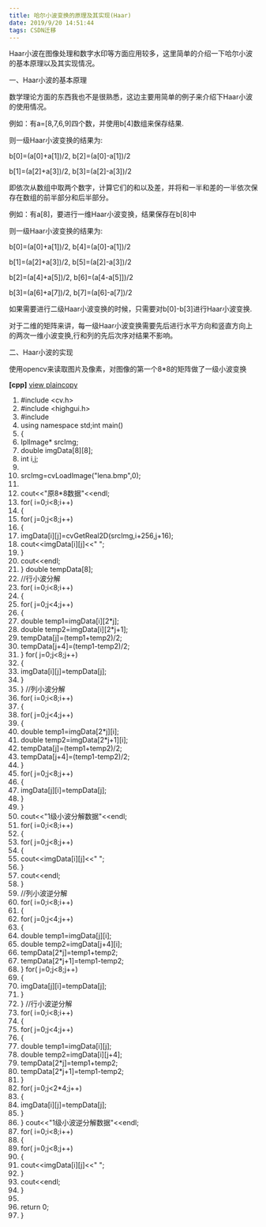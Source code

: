```yaml
---
title: 哈尔小波变换的原理及其实现(Haar)
date: 2019/9/20 14:51:44
tags: CSDN迁移
---
```

   Haar小波在图像处理和数字水印等方面应用较多，这里简单的介绍一下哈尔小波的基本原理以及其实现情况。

 一、Haar小波的基本原理

 数学理论方面的东西我也不是很熟悉，这边主要用简单的例子来介绍下Haar小波的使用情况。

 例如：有a=[8,7,6,9]四个数，并使用b[4]数组来保存结果.

 则一级Haar小波变换的结果为:

 b[0]=(a[0]+a[1])/2, b[2]=(a[0]-a[1])/2

 b[1]=(a[2]+a[3])/2, b[3]=(a[2]-a[3])/2

 即依次从数组中取两个数字，计算它们的和以及差，并将和一半和差的一半依次保存在数组的前半部分和后半部分。

 例如：有a[8]，要进行一维Haar小波变换，结果保存在b[8]中

 则一级Haar小波变换的结果为:

 b[0]=(a[0]+a[1])/2, b[4]=(a[0]-a[1])/2

 b[1]=(a[2]+a[3])/2, b[5]=(a[2]-a[3])/2

 b[2]=(a[4]+a[5])/2, b[6]=(a[4-a[5]])/2

 b[3]=(a[6]+a[7])/2, b[7]=(a[6]-a[7])/2

 如果需要进行二级Haar小波变换的时候，只需要对b[0]-b[3]进行Haar小波变换.

 对于二维的矩阵来讲，每一级Haar小波变换需要先后进行水平方向和竖直方向上的两次一维小波变换,行和列的先后次序对结果不影响。

 二、Haar小波的实现

 使用opencv来读取图片及像素，对图像的第一个8*8的矩阵做了一级小波变换

 **[cpp]** [view plain](http://blog.csdn.net/augusdi/article/details/8680011#)[copy](http://blog.csdn.net/augusdi/article/details/8680011#)   
   
   
 
  1. #include <cv.h> 
  2. #include <highgui.h> 
  3. #include <iostream> 
  4. using namespace std;int main() 
  5. { 
  6. IplImage* srcImg; 
  7. double imgData[8][8]; 
  8. int i,j; 
  9. 
  10. srcImg=cvLoadImage("lena.bmp",0); 
  11. 
  12. cout<<"原8*8数据"<<endl; 
  13. for( i=0;i<8;i++) 
  14. { 
  15. for( j=0;j<8;j++) 
  16. { 
  17. imgData[i][j]=cvGetReal2D(srcImg,i+256,j+16); 
  18. cout<<imgData[i][j]<<" "; 
  19. } 
  20. cout<<endl; 
  21. } double tempData[8]; 
  22. //行小波分解 
  23. for( i=0;i<8;i++) 
  24. { 
  25. for( j=0;j<4;j++) 
  26. { 
  27. double temp1=imgData[i][2*j]; 
  28. double temp2=imgData[i][2*j+1]; 
  29. tempData[j]=(temp1+temp2)/2; 
  30. tempData[j+4]=(temp1-temp2)/2; 
  31. } for( j=0;j<8;j++) 
  32. { 
  33. imgData[i][j]=tempData[j]; 
  34. } 
  35. } //列小波分解 
  36. for( i=0;i<8;i++) 
  37. { 
  38. for( j=0;j<4;j++) 
  39. { 
  40. double temp1=imgData[2*j][i]; 
  41. double temp2=imgData[2*j+1][i]; 
  42. tempData[j]=(temp1+temp2)/2; 
  43. tempData[j+4]=(temp1-temp2)/2; 
  44. } 
  45. for( j=0;j<8;j++) 
  46. { 
  47. imgData[j][i]=tempData[j]; 
  48. } 
  49. } 
  50. cout<<"1级小波分解数据"<<endl; 
  51. for( i=0;i<8;i++) 
  52. { 
  53. for( j=0;j<8;j++) 
  54. { 
  55. cout<<imgData[i][j]<<" "; 
  56. } 
  57. cout<<endl; 
  58. } 
  59. //列小波逆分解 
  60. for( i=0;i<8;i++) 
  61. { 
  62. for( j=0;j<4;j++) 
  63. { 
  64. double temp1=imgData[j][i]; 
  65. double temp2=imgData[j+4][i]; 
  66. tempData[2*j]=temp1+temp2; 
  67. tempData[2*j+1]=temp1-temp2; 
  68. } for( j=0;j<8;j++) 
  69. { 
  70. imgData[j][i]=tempData[j]; 
  71. } 
  72. } //行小波逆分解 
  73. for( i=0;i<8;i++) 
  74. { 
  75. for( j=0;j<4;j++) 
  76. { 
  77. double temp1=imgData[i][j]; 
  78. double temp2=imgData[i][j+4]; 
  79. tempData[2*j]=temp1+temp2; 
  80. tempData[2*j+1]=temp1-temp2; 
  81. } 
  82. for( j=0;j<2*4;j++) 
  83. { 
  84. imgData[i][j]=tempData[j]; 
  85. } 
  86. } cout<<"1级小波逆分解数据"<<endl; 
  87. for( i=0;i<8;i++) 
  88. { 
  89. for( j=0;j<8;j++) 
  90. { 
  91. cout<<imgData[i][j]<<" "; 
  92. } 
  93. cout<<endl; 
  94. } 
  95. 
  96. return 0; 
  97. }   
   
 